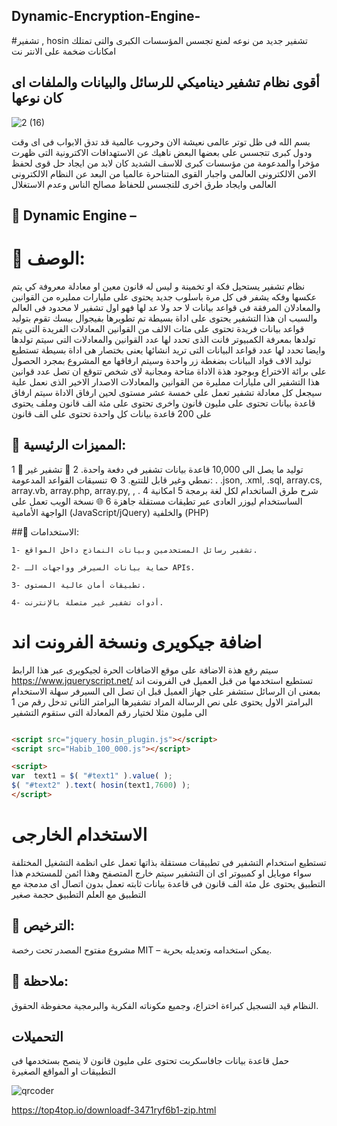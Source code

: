 ## Dynamic-Encryption-Engine-
#تشفير  , hosin
تشفير جديد من نوعه لمنع تجسس المؤسسات الكبرى والتى تمتلك امكانات ضخمة على الانتر نت 
## أقوى نظام تشفير ديناميكي للرسائل والبيانات والملفات اى كان نوعها 


![2 (16)](https://github.com/user-attachments/assets/fd9d0c13-8231-44a6-8e84-6a161d555f61)

 بسم الله فى ظل  توتر عالمى نعيشة الان وحروب عالمية قد تدق الابواب فى اى وقت ودول كبرى تتجسس 
 على بعضها البعض ناهيك عن الاستهدافات الاكترونية التى ظهرت مؤخرا والمدعومة من مؤسسات كبرى للاسف 
 الشديد  كان لابد من ايجاد حل قوى لحفظ الامن الالكترونى العالمى واجبار القوى المتناحرة عالميا من
 البعد عن النظام الالكترونى العالمى وايجاد طرق اخرى للتجسس للحفاظ مصالح الناس  وعدم الاستغلال 

## 🔸 Dynamic  Engine – 
# 🔸 الوصف:
نظام تشفير يستحيل فكة او تخمينة و ليس له قانون معين او معادلة معروفة كي يتم عكسها وفكه يشفر 
فى كل مرة باسلوب جديد يحتوى على مليارات ممليره من القوانين والمعادلان المرفقة فى قواعد بيانات 
لا حد ولا عد لها فهو اول تشفير لا محدود فى العالم  والسبب ان هذا التشفير يحتوى على اداة بسيطة تم 
تطويرها بفيجوال بيسك تقوم بتوليد قواعد بيانات فريدة تحتوى على مئات الالف من القوانين المعادلات 
الفريدة التى يتم تولدها بمعرفة الكمبيوتر  فانت الذى تحدد لها عدد القوانين والمعادلات التى سيتم 
تولدها وايضا تحدد لها عدد قواعد البيانات التى تريد انشائها يعنى بختصار هى اداة بسيطة تستطيع 
توليد الاف قواد البيانات بضغطة زر واحدة وسيتم ارفاقها مع المشروع بمجرد الحصول على برائة الاختراع 
وبوجود هذة الاداة متاحة ومجانية لاى شخص  تتوقع ان تصل عدد قوانين هذا التشفير الى مليارات ممليرة من 
القوانين والمعادلات الاصدار الاخير الذى نعمل علية سيجعل كل معادلة تشفير تعمل على خمسة عشر مستوى لحين 
ارفاق الاداة سيتم ارفاق قاعدة بيانات تحتوى على مليون قانون واخرى تحتوى على مئة الف قانون وملف يحتوى 
على 200 قاعدة بيانات كل واحدة تحتوى على الف قانون 


## 🔸 المميزات الرئيسية:

1 🔁  توليد ما يصل الى 10,000 قاعدة بيانات تشفير في دفعة واحدة.
2 🧠 تشفير غير نمطي وغير قابل للتتبع.
3 ⚙️ تنسيقات القواعد المدعومة: .  .json, .xml, .sql, array.cs, array.vb, array.php, array.py, , .
4 شرح طرق الساتخدام لكل لغة برمجة 
5 امكانية الساستخدام ليوزر العادى عبر تطيقات مستقلة جاهزة 
6 🌐 نسخة الويب تعمل على الواجهة الأمامية (JavaScript/jQuery) والخلفية (PHP)  




##🔸 الاستخدامات:

    1- تشفير رسائل المستخدمين وبيانات النماذج داخل المواقع.
    
    2- حماية بيانات السيرفر وواجهات الـ APIs.
    
    3- تطبيقات أمان عالية المستوى.
    
    4- أدوات تشفير غير متصلة بالإنترنت.


#  اضافة جيكويرى ونسخة الفرونت اند 
سيتم رفع هذة الاضافة على موقع الاضافات الحرة لجيكويرى 
عبر هذا الرابط 
https://www.jqueryscript.net/
تستطيع استخدمها من قبل العميل فى الفرونت اند بمعنى ان الرسائل ستشفر على جهاز العميل قبل ان تصل الى السيرفر 
سهلة الاستخدام البرامتر الاول يحتوى على نص الرسالة المراد تشفيرها البرامتر الثانى تدخل رقم من 1 الى مليون مثلا لختيار رقم المعادلة التى ستقوم التشفير 

```html

<script src="jquery_hosin_plugin.js"></script>
<script src="Habib_100_000.js"></script>

<script>
var  text1 = $( "#text1" ).value( );
$( "#text2" ).text( hosin(text1,7600) );
</script> 

```

# الاستخدام الخارجى 

تستطيع استخدام التشفير فى تطبيقات مستقلة بذاتها تعمل على انظمة التشغيل المختلفة سواء موبايل او كمبيوتر اى ان التشفير سيتم خارج المتصفح وهذا ائمن للمستخدم 
 هذا التطبيق يحتوى عل مئة الف قانون فى قاعدة بيانات ثابته تعمل بدون اتصال اى مدمجة مع التطبيق مع العلم التطبيق حجمة صغير 


##  🔸 الترخيص:
  
  مشروع مفتوح المصدر تحت رخصة MIT – يمكن استخدامه وتعديله بحرية.


##  🔸 ملاحظة:


النظام قيد التسجيل كبراءة اختراع، وجميع مكوناته الفكرية والبرمجية محفوظة الحقوق.


## التحميلات 


حمل قاعدة بيانات جافاسكربت تحتوى على مليون قانون لا ينصح بستخدمها فى التطبيقات او المواقع الصغيرة 





![qrcoder](https://github.com/user-attachments/assets/369a55cb-d668-4518-a40e-34037feac631)

https://top4top.io/downloadf-3471ryf6b1-zip.html














    
